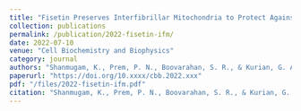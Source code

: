 ```yaml
---
title: "Fisetin Preserves Interfibrillar Mitochondria to Protect Against Myocardial Ischemia–Reperfusion Injury"
collection: publications
permalink: /publication/2022-fisetin-ifm/
date: 2022-07-10
venue: "Cell Biochemistry and Biophysics"
category: journal
authors: "Shanmugam, K., Prem, P. N., Boovarahan, S. R., & Kurian, G. A."
paperurl: "https://doi.org/10.xxxx/cbb.2022.xxx"
pdf: "/files/2022-fisetin-ifm.pdf"
citation: "Shanmugam, K., Prem, P. N., Boovarahan, S. R., & Kurian, G. A. (2022). Fisetin preserves interfibrillar mitochondria to protect against myocardial ischemia–reperfusion injury. *Cell Biochemistry and Biophysics*, 2022. https://doi.org/10.xxxx/cbb.2022.xxx"
---
```

